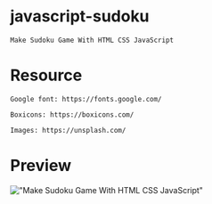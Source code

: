 # javascript-sudoku

    Make Sudoku Game With HTML CSS JavaScript

# Resource

    Google font: https://fonts.google.com/

    Boxicons: https://boxicons.com/

    Images: https://unsplash.com/

# Preview

!["Make Sudoku Game With HTML CSS JavaScript"]("(https://indradeokr.github.io/javascript-sudoku-main/)")
